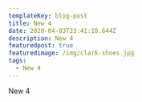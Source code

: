 ```yaml
---
templateKey: blog-post
title: New 4
date: 2020-04-03T23:41:18.644Z
description: New 4
featuredpost: true
featuredimage: /img/clark-shoes.jpg
tags:
  - New 4
---
```

New 4
